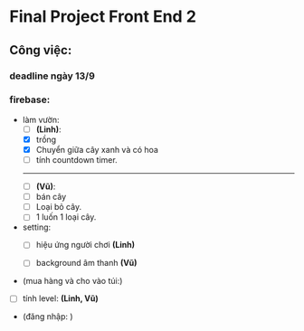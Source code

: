 # Final Project Front End 2


## Công việc:

### deadline ngày 13/9
### firebase:

- làm vườn:
  + [ ] <b>(Linh)</b>:
  - [x] trồng
  - [x] Chuyển giữa cây xanh và có hoa
  - [ ] tính countdown timer.
  -------
  + [ ] <b>(Vũ)</b>:
  - [ ] bán cây
  - [ ] Loại bỏ cây.
  - [ ] 1 luốn 1 loại cây.

- setting:
  - [ ] hiệu ứng người chơi <b>(Linh)</b>

  - [ ] background âm thanh <b>(Vũ)</b>

- (mua hàng và cho vào túi:)


- [ ] tính level: <b>(Linh, Vũ)</b>

- (đăng nhập: )
